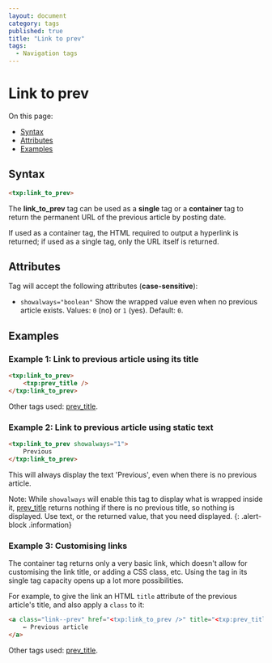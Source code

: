 ```yaml
---
layout: document
category: tags
published: true
title: "Link to prev"
tags:
  - Navigation tags
---
```


# Link to prev

On this page:

* [Syntax](#user-content-syntax)
* [Attributes](#user-content-attributes)
* [Examples](#user-content-examples)

## Syntax

```html
<txp:link_to_prev>
```

The **link_to_prev** tag can be used as a __single__ tag or a __container__ tag to return the permanent URL of the previous article by posting date.

If used as a container tag, the HTML required to output a hyperlink is returned; if used as a single tag, only the URL itself is returned.

## Attributes

Tag will accept the following attributes (**case-sensitive**):

* `showalways="boolean"`
Show the wrapped value even when no previous article exists.
Values: `0` (no) or `1` (yes).
Default: `0`.

## Examples

### Example 1: Link to previous article using its title

```html
<txp:link_to_prev>
    <txp:prev_title />
</txp:link_to_prev>
```

Other tags used: [prev_title](prev-title).

### Example 2: Link to previous article using static text

```html
<txp:link_to_prev showalways="1">
    Previous
</txp:link_to_prev>
```

This will always display the text 'Previous', even when there is no previous article.

Note: While `showalways` will enable this tag to display what is wrapped inside it, [prev_title](prev-title) returns nothing if there is no previous title, so nothing is displayed. Use text, or the returned value, that you need displayed.
{: .alert-block .information}

### Example 3: Customising links

The container tag returns only a very basic link, which doesn't allow for customising the link title, or adding a CSS class, etc. Using the tag in its single tag capacity opens up a lot more possibilities.

For example, to give the link an HTML `title` attribute of the previous article's title, and also apply a `class` to it:

```html
<a class="link--prev" href="<txp:link_to_prev />" title="<txp:prev_title />">
    ← Previous article
</a>
```

Other tags used: [prev_title](prev-title).

